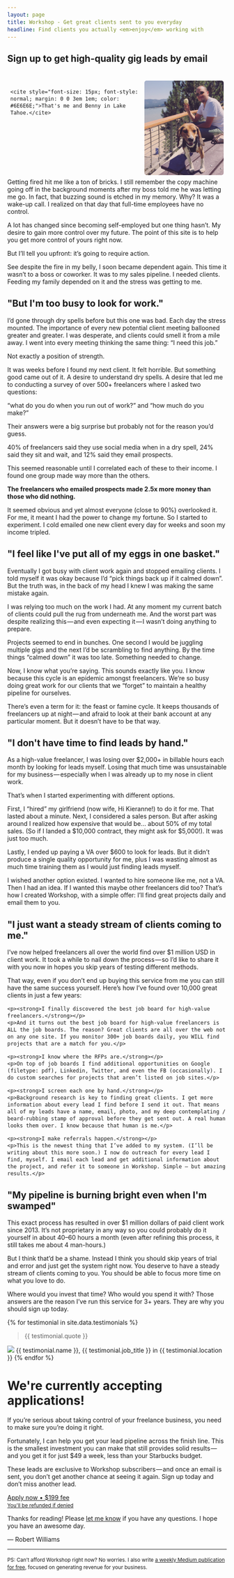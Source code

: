 ```yaml
---
layout: page
title: Workshop - Get great clients sent to you everyday
headline: Find clients you actually <em>enjoy</em> working with
---
```



<!--

<div class="drip-signup-cta" style="display: grid; grid-template-columns: 30% 30% 30%; grid-gap: 5%; padding: 0 1.25em 0; background-color:#FFF; border: 2px solid #ededed;">
	<div style="grid-column: 1 / 3; grid-row: 1;">
 		<h3 style="margin-bottom: 0;">FREE: 7 ways to get better clients right now</h3>
		<p style="margin: .25em 0 0;">Don't go back to full-time work. Give me 5 minutes and you'll start generating more work.</p>
	</div>
	
	<div style="grid-column: 3; grid-row: 1; justify-content: space-evenly;
	overflow-x: auto;
	text-align: center;">
		<a class="button small" style="margin-bottom:.5em; margin-top: 2em;" href="#">Get access for FREE</a><br>
		<small>8,000+ freelancers helped</small>
	</div>
</div>
	

<form class="drip-signup-form"  action="https://www.getdrip.com/forms/19595913/submissions" method="post" data-drip-embedded-form="19595913" style="display:grid; grid-template-columns: 48% 48%; grid-gap: 4%; background-color: #ededed; padding: .5em 2em; max-width: 100%;">
	<div style="grid-column: 1 / 3; grid-row: 1;">
	 <h2>Special offer for first-time visitors: 7 days to better clients</h2>

	</div>
	
	<div style="grid-column: 4; grid-row: 1">
		<a class="expander" href="#">click me</a>
	</div>
	
	<div class="content">
		<div style="grid-column: 1; grid-row: 2;">
			<h3>First name</h3>
	  
			<input type="text" name="fields[first_name]" value="" placeholder="First name" />
		</div>
		
		 <div style="grid-column: 2; grid-row: 2;">
			<h3>Email address</h3>
	    
			<input type="email" name="fields[email]" value="" placeholder="your@email.com" />
		 </div>
	
		<div style="grid-column: 1; grid-row: 3;">
		<h3>What type of clients do you want?</h3>
		</div>
	
		<div style="grid-column: 2; grid-row: 3;">
			<select name="fields[type_of_work]">
			  <option value="design">Design</option>
			  <option value="development">Development</option>
			  <option value="marketing">Marketing</option>
			  <option value="agency">All of the above (agency)</option>
			</select>
		</div>	
				
		 <div style="grid-column: 1 / 3; grid-row: 4;">
		   <input type="submit" name="submit" value="Sign Up" data-drip-attribute="sign-up-button" />
		 </div>
	</div>
</form>
-->

## Sign up to get high-quality gig leads by email

<div class="photo-benny" style="float:right; padding: .5em;">
	<img src="/images/me-and-benny.JPG" align="right" style="margin: 1em 0 0 .5em; width:13em; border-radius: 5px;"><br>

	<cite style="font-size: 15px; font-style: normal; margin: 0 0 3em 1em; color: #6E6E6E;">That's me and Benny in Lake Tahoe.</cite>
</div>

Getting fired hit me like a ton of bricks. I still remember the copy machine going off in the background moments after my boss told me he was letting me go. In fact, that buzzing sound is etched in my memory. Why? It was a wake-up call. I realized on that day that full-time employees have no control.

A lot has changed since becoming self-employed but one thing hasn’t. My desire to gain more control over my future. The point of this site is to help you get more control of yours right now. 

But I’ll tell you upfront: it’s going to require action.

See despite the fire in my belly, I soon became dependent again. This time it wasn’t to a boss or coworker. It was to my sales pipeline. I needed clients. Feeding my family depended on it and the stress was getting to me.

## "But I'm too busy to look for work."

I’d gone through dry spells before but this one was bad. Each day the stress mounted. The importance of every new potential client meeting ballooned greater and greater. I was desperate, and clients could smell it from a mile away. I went into every meeting thinking the same thing: “I need this job.”

Not exactly a position of strength.

It was weeks before I found my next client. It felt horrible. But something good came out of it. A desire to understand dry spells. A desire that led me to conducting a survey of over 500+ freelancers where I asked two questions:

“what do you do when you run out of work?” and “how much do you make?”

Their answers were a big surprise but probably not for the reason you’d guess.

40% of freelancers said they use social media when in a dry spell, 24% said they sit and wait, and 12% said they email prospects.

This seemed reasonable until I correlated each of these to their income. I found one group made way more than the others.

**The freelancers who emailed prospects made 2.5x more money than those who did nothing.**

It seemed obvious and yet almost everyone (close to 90%) overlooked it. For me, it meant I had the power to change my fortune. So I started to experiment. I cold emailed one new client every day for weeks and soon my income tripled.

## "I feel like I've put all of my eggs in one basket."

Eventually I got busy with client work again and stopped emailing clients. I told myself it was okay because I’d “pick things back up if it calmed down”. But the truth was, in the back of my head I knew I was making the same mistake again.

I was relying too much on the work I had. At any moment my current batch of clients could pull the rug from underneath me. And the worst part was despite realizing this — and even expecting it — I wasn’t doing anything to prepare.

Projects seemed to end in bunches. One second I would be juggling multiple gigs and the next I’d be scrambling to find anything. By the time things “calmed down” it was too late. Something needed to change.

Now, I know what you’re saying. This sounds exactly like you. I know because this cycle is an epidemic amongst freelancers. We’re so busy doing great work for our clients that we “forget” to maintain a healthy pipeline for ourselves.

There’s even a term for it: the feast or famine cycle. It keeps thousands of freelancers up at night — and afraid to look at their bank account at any particular moment. But it doesn’t have to be that way.

## "I don't have time to find leads by hand."

As a high-value freelancer, I was losing over $2,000+ in billable hours each month by looking for leads myself. Losing that much time was unsustainable for my business — especially when I was already up to my nose in client work.

That’s when I started experimenting with different options.

First, I “hired” my girlfriend (now wife, Hi Kieranne!) to do it for me. That lasted about a minute. Next, I considered a sales person. But after asking around I realized how expensive that would be… about 50% of my total sales. (So if I landed a $10,000 contract, they might ask for $5,000!). It was just too much. 

Lastly, I ended up paying a VA over $600 to look for leads. But it didn’t produce a single quality opportunity for me, plus I was wasting almost as much time training them as I would just finding leads myself.

I wished another option existed. I wanted to hire someone like me, not a VA. Then I had an idea. If I wanted this maybe other freelancers did too? That’s how I created Workshop, with a simple offer: I’ll find great projects daily and email them to you.

## "I just want a steady stream of clients coming to me." 

I’ve now helped freelancers all over the world find over $1 million USD in client work. It took a while to nail down the process — so I’d like to share it with you now in hopes you skip years of testing different methods. 

That way, even if you don’t end up buying this service from me you can still have the same success yourself. Here’s how I’ve found over 10,000 great clients in just a few years:

<div class="service">
	<div class="image monitoring"></div>
	
	<p><strong>I finally discovered the best job board for high-value freelancers.</strong></p>
	<p>And it turns out the best job board for high-value freelancers is ALL the job boards. The reason? Great clients are all over the web not on any one site. If you monitor 300+ job boards daily, you WILL find projects that are a match for you.</p>
</div>

<div class="service">
	<div class="image search"></div>
	
	<p><strong>I know where the RFPs are.</strong></p>
	<p>On top of job boards I find additional opportunities on Google (filetype: pdf), Linkedin, Twitter, and even the FB (occasionally). I do custom searches for projects that aren’t listed on job sites.</p>
</div>

<div class="service">
	<div class="image qualify"></div>
	
	<p><strong>I screen each one by hand.</strong></p>
	<p>Background research is key to finding great clients. I get more information about every lead I find before I send it out. That means all of my leads have a name, email, photo, and my deep contemplating / beard-rubbing stamp of approval before they get sent out. A real human looks them over. I know because that human is me.</p>
</div>

<div class="service">
	<div class="image outreach"></div>
	
	<p><strong>I make referrals happen.</strong></p>
	<p>This is the newest thing that I’ve added to my system. (I’ll be writing about this more soon.) I now do outreach for every lead I find, myself. I email each lead and get additional information about the project, and refer it to someone in Workshop. Simple — but amazing results.</p>
</div>


## "My pipeline is burning bright even when I'm swamped"

This exact process has resulted in over $1 million dollars of paid client work since 2013. It’s not proprietary in any way so you could probably do it yourself in about 40–60 hours a month (even after refining this process, it still takes me about 4 man-hours.) 

But I think that’d be a shame. Instead I think you should skip years of trial and error and just get the system right now. You deserve to have a steady stream of clients coming to you. You should be able to focus more time on what you love to do.

Where would you invest that time? Who would you spend it with? Those answers are the reason I’ve run this service for 3+ years. They are why you should sign up today.



{% for testimonial in site.data.testimonials %}
<blockquote class="testimonial">{{ testimonial.quote }}</blockquote>

<span class="testimonial-by-line"><img class="small-photo" src="{{ testimonial.image }}">  {{ testimonial.name }}, {{ testimonial.job_title }} in {{ testimonial.location }}</span>
{% endfor %}


<!-- 

<a href="#" class="price-package">Get 4000+ High-Value Freelance Projects This Year<br>
<small>You pay less than $1 per lead</small><br>
<span>Subscribe right now • $199/month • 100% guarantee</span>
</a>

-->

# We're currently accepting applications!

If you’re serious about taking control of your freelance business, you need to make sure you’re doing it right.

Fortunately, I can help you get your lead pipeline across the finish line. This is the smallest investment you can make that still provides solid results — and you get it for just $49 a week, less than your Starbucks budget.

These leads are exclusive to Workshop subscribers — and once an email is sent, you don’t get another chance at seeing it again. Sign up today and don’t miss another lead.

<a href="https://robertwilliams.typeform.com/to/XVOd5o" class="button">Apply now • $199 fee<br>
	<small>You'll be refunded if denied</small>
</a>

Thanks for reading! Please <a href="MAILTO:robert@letsworkshop.com">let me know</a> if you have any questions. I hope you have an awesome day.

— Robert Williams

---

<small>PS: Can’t afford Workshop right now? No worries. I also write <a href="http://clientgiant.us">a weekly Medium publication for free</a>, focused on generating revenue for your business.</small>


<script type="text/javascript">mixpanel.track("Video play");</script>



